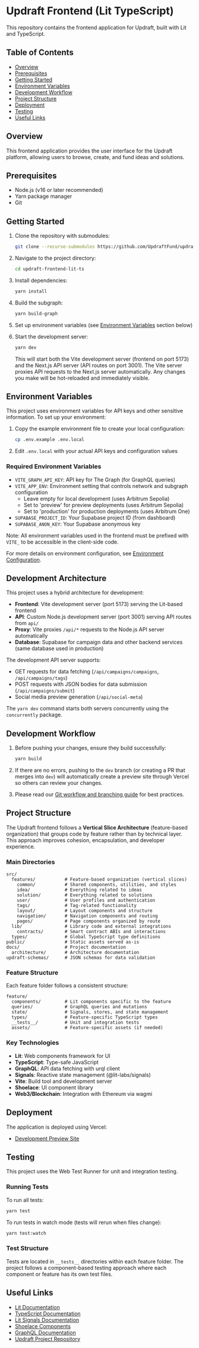 # Updraft Frontend (Lit TypeScript)

This repository contains the frontend application for Updraft, built with Lit and TypeScript.

## Table of Contents

- [Overview](#overview)
- [Prerequisites](#prerequisites)
- [Getting Started](#getting-started)
- [Environment Variables](#environment-variables)
- [Development Workflow](#development-workflow)
- [Project Structure](#project-structure)
- [Deployment](#deployment)
- [Testing](#testing)
- [Useful Links](#useful-links)

## Overview

This frontend application provides the user interface for the Updraft platform, allowing users to browse, create, and
fund ideas and solutions.

## Prerequisites

- Node.js (v16 or later recommended)
- Yarn package manager
- Git

## Getting Started

1. Clone the repository with submodules:
   ```bash
   git clone --recurse-submodules https://github.com/UpdraftFund/updraft-frontend-lit-ts
   ```

2. Navigate to the project directory:
   ```bash
   cd updraft-frontend-lit-ts
   ```

3. Install dependencies:
   ```bash
   yarn install
   ```

4. Build the subgraph:
   ```bash
   yarn build-graph
   ```

5. Set up environment variables (see [Environment Variables](#environment-variables) section below)

6. Start the development server:
   ```bash
   yarn dev
   ```
   This will start both the Vite development server (frontend on port 5173) and the Next.js API server (API routes on
   port 3001). The Vite server proxies API requests to the Next.js server automatically. Any changes you make will be
   hot-reloaded and immediately visible.

## Environment Variables

This project uses environment variables for API keys and other sensitive information. To set up your environment:

1. Copy the example environment file to create your local configuration:
   ```bash
   cp .env.example .env.local
   ```

2. Edit `.env.local` with your actual API keys and configuration values

### Required Environment Variables

- `VITE_GRAPH_API_KEY`: API key for The Graph (for GraphQL queries)
- `VITE_APP_ENV`: Environment setting that controls network and subgraph configuration
    - Leave empty for local development (uses Arbitrum Sepolia)
    - Set to 'preview' for preview deployments (uses Arbitrum Sepolia)
    - Set to 'production' for production deployments (uses Arbitrum One)
- `SUPABASE_PROJECT_ID`: Your Supabase project ID (from dashboard)
- `SUPABASE_ANON_KEY`: Your Supabase anonymous key

Note: All environment variables used in the frontend must be prefixed with `VITE_` to be accessible in the client-side
code.

For more details on environment configuration, see [Environment Configuration](src/features/common/utils/README.md).

## Development Architecture

This project uses a hybrid architecture for development:

- **Frontend**: Vite development server (port 5173) serving the Lit-based frontend
- **API**: Custom Node.js development server (port 3001) serving API routes from `api/`
- **Proxy**: Vite proxies `/api/*` requests to the Node.js API server automatically
- **Database**: Supabase for campaign data and other backend services (same database used in production)

The development API server supports:

- GET requests for data fetching (`/api/campaigns/campaigns`, `/api/campaigns/tags`)
- POST requests with JSON bodies for data submission (`/api/campaigns/submit`)
- Social media preview generation (`/api/social-meta`)

The `yarn dev` command starts both servers concurrently using the `concurrently` package.

## Development Workflow

1. Before pushing your changes, ensure they build successfully:
   ```bash
   yarn build
   ```

2. If there are no errors, pushing to the `dev` branch (or creating a PR that merges into `dev`) will automatically
   create a preview site through Vercel so others can review your changes.

3. Please read
   our [Git workflow and branching guide](https://github.com/UpdraftFund/.github?tab=readme-ov-file#git-workflow-and-branching-guide)
   for best practices.

## Project Structure

The Updraft frontend follows a **Vertical Slice Architecture** (feature-based organization) that groups code by feature
rather than by technical layer. This approach improves cohesion, encapsulation, and developer experience.

### Main Directories

```
src/
  features/           # Feature-based organization (vertical slices)
    common/           # Shared components, utilities, and styles
    idea/             # Everything related to ideas
    solution/         # Everything related to solutions
    user/             # User profiles and authentication
    tags/             # Tag-related functionality
    layout/           # Layout components and structure
    navigation/       # Navigation components and routing
    pages/            # Page components organized by route
  lib/                # Library code and external integrations
    contracts/        # Smart contract ABIs and interactions
  types/              # Global TypeScript type definitions
public/               # Static assets served as-is
docs/                 # Project documentation
  architecture/       # Architecture documentation
updraft-schemas/      # JSON schemas for data validation
```

### Feature Structure

Each feature folder follows a consistent structure:

```
feature/
  components/         # Lit components specific to the feature
  queries/            # GraphQL queries and mutations
  state/              # Signals, stores, and state management
  types/              # Feature-specific TypeScript types
  __tests__/          # Unit and integration tests
  assets/             # Feature-specific assets (if needed)
```

### Key Technologies

- **Lit**: Web components framework for UI
- **TypeScript**: Type-safe JavaScript
- **GraphQL**: API data fetching with urql client
- **Signals**: Reactive state management (@lit-labs/signals)
- **Vite**: Build tool and development server
- **Shoelace**: UI component library
- **Web3/Blockchain**: Integration with Ethereum via wagmi

## Deployment

The application is deployed using Vercel:

- [Development Preview Site](https://updraft-lit.vercel.app/)

## Testing

This project uses the Web Test Runner for unit and integration testing.

### Running Tests

To run all tests:

```bash
yarn test
```

To run tests in watch mode (tests will rerun when files change):

```bash
yarn test:watch
```

### Test Structure

Tests are located in `__tests__` directories within each feature folder. The project follows a component-based testing
approach where each component or feature has its own test files.

## Useful Links

- [Lit Documentation](https://lit.dev/docs/)
- [TypeScript Documentation](https://www.typescriptlang.org/docs/)
- [Lit Signals Documentation](https://lit.dev/docs/libraries/signals/)
- [Shoelace Components](https://shoelace.style/components/button)
- [GraphQL Documentation](https://graphql.org/learn/)
- [Updraft Project Repository](https://github.com/UpdraftFund)

